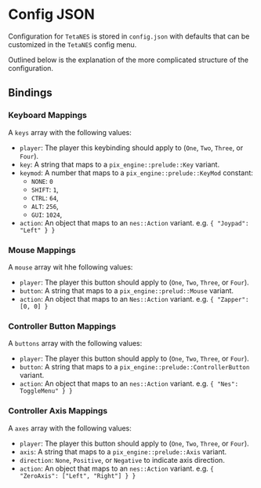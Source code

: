 # Config JSON

Configuration for `TetaNES` is stored in `config.json` with defaults that can be
customized in the `TetaNES` config menu.

Outlined below is the explanation of the more complicated structure of the
configuration.

## Bindings

### Keyboard Mappings

A `keys` array with the following values:

- `player`: The player this keybinding should apply to (`One`, `Two`, `Three`,
  or `Four`).
- `key`: A string that maps to a `pix_engine::prelude::Key` variant.
- `keymod`: A number that maps to a `pix_engine::prelude::KeyMod` constant:
  - `NONE`: `0`
  - `SHIFT`: `1`,
  - `CTRL`: `64`,
  - `ALT`: `256`,
  - `GUI`: `1024`,
- `action`: An object that maps to an `nes::Action` variant. e.g.
  `{ "Joypad": "Left" } }`

### Mouse Mappings

A `mouse` array wit hhe following values:

- `player`: The player this button should apply to (`One`, `Two`, `Three`, or
  `Four`).
- `button`: A string that maps to a `pix_engine::prelud::Mouse` variant.
- `action`: An object that maps to an `Nes::Action` variant. e.g.
   `{ "Zapper": [0, 0] }`

### Controller Button Mappings

A `buttons` array with the following values:

- `player`: The player this button should apply to (`One`, `Two`, `Three`, or
  `Four`).
- `button`: A string that maps to a `pix_engine::prelude::ControllerButton`
  variant.
- `action`: An object that maps to an `nes::Action` variant. e.g.
  `{ "Nes": ToggleMenu" } }`

### Controller Axis Mappings

A `axes` array with the following values:

- `player`: The player this button should apply to (`One`, `Two`, `Three`, or
  `Four`).
- `axis`: A string that maps to a `pix_engine::prelude::Axis` variant.
- `direction`: `None`, `Positive`, or `Negative` to indicate axis direction.
- `action`: An object that maps to an `nes::Action` variant. e.g.
  `{ "ZeroAxis": ["Left", "Right"] } }`
